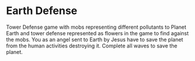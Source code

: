 # Earth Defense
Tower Defense game with mobs representing different pollutants to Planet Earth and tower defense represented as flowers in the game to find against the mobs. 
You as an angel sent to Earth by Jesus have to save the planet from the human activities destroying it. Complete all waves to save the planet.
